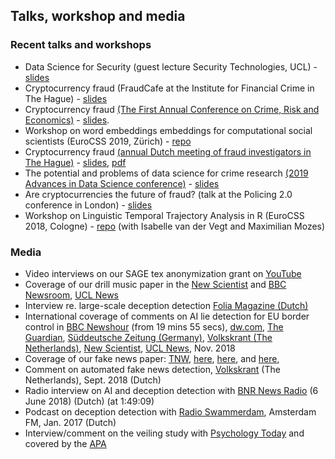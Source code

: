 ## Talks, workshop and media

### Recent talks and workshops

- Data Science for Security (guest lecture Security Technologies, UCL) - [slides](https://raw.githack.com/ben-aaron188/ben-aaron188.github.io/master/talks/2019/sectech/sectech_guest_lecture_bkleinberg_v2.html#/)
- Cryptocurrency fraud (FraudCafe at the Institute for Financial Crime in The Hague) -  [slides](https://raw.githack.com/ben-aaron188/ben-aaron188.github.io/master/talks/2019/dvdfo_2019/bkleinberg_fraudecafe.html)
- Cryptocurrency fraud [(The First Annual Conference on Crime, Risk and Economics)](https://cear.gsu.edu/event-archives/first-annual-conference-on-crime-risk-and-economics/) -  [slides](https://raw.githack.com/ben-aaron188/ben-aaron188.github.io/master/talks/2019/econ_crime_2019/cryptofraud_bkleinberg.html).
- Workshop on word embeddings embeddings for computational social scientists (EuroCSS 2019, Zürich) - [repo](https://maximilianmozes.github.io/word-embeddings-workshop/)
- Cryptocurrency fraud [(annual Dutch meeting of fraud investigators in The Hague)](https://www.iffc.nl/nl/cryptocurrency-fraude-als-toenemende-uitdaging) -  [slides](https://raw.githack.com/ben-aaron188/ben-aaron188.github.io/master/talks/2019/dvdfo_2019/bkleinberg_crypto.html), [pdf](https://github.com/ben-aaron188/ben-aaron188.github.io/blob/master/talks/2019/dvdfo_2019/bkleinberg_crypto.pdf)
- The potential and problems of data science for crime research [(2019 Advances in Data Science conference)](http://www.ds-advances.org/) - [slides]()
- Are cryptocurrencies the future of fraud? (talk at the Policing 2.0 conference in London) - [slides](https://raw.githack.com/ben-aaron188/ben-aaron188.github.io/master/talks/2019/policing_2_0/crypto_bkleinberg.html#/section)
- Workshop on Linguistic Temporal Trajectory Analysis in R (EuroCSS 2018, Cologne) - [repo](https://bkleinberg.net/ltta_workshop/) (with Isabelle van der Vegt and Maximilian Mozes)

### Media

- Video interviews on our SAGE tex anonymization grant on [YouTube](https://www.youtube.com/watch?v=T9pRRn2DrMY)
- Coverage of our drill music paper in the [New Scientist](https://www.newscientist.com/article/2223723-drill-music-with-positive-lyrics-is-more-popular-than-negative-songs/) and [BBC Newsroom](https://www.bbc.co.uk/sounds/play/w172wygv5wf8qjf), [UCL News](https://www.ucl.ac.uk/news/headlines/2019/nov/positive-drill-music-receives-more-audience-engagement)
- Interview re. large-scale deception detection [Folia Magazine (Dutch)](https://www.folia.nl/wetenschap/126359/dialogen-met-chatbots-kunnen-helpen-in-strijd-tegen-terrorisme)
-	International coverage of comments on AI lie detection for EU border control in [BBC Newshour](https://www.bbc.co.uk/sounds/play/w172w25gdks006r) (from 19 mins 55 secs), [dw.com](https://www.dw.com/de/eu-testet-l%C3%BCgendetektor-an-au%C3%9Fengrenzen/a-46195158), [The Guardian](https://www.theguardian.com/world/2018/nov/02/eu-border-lie-detection-system-criticised-as-pseudoscience), [Süddeutsche Zeitung (Germany)](https://www.sueddeutsche.de/digital/grenze-kuenstliche-intelligenz-software-iborderctrl-1.4196243), [Volkskrant (The Netherlands)](https://www.volkskrant.nl/nieuws-achtergrond/eu-zet-omstreden-ai-leugendetector-in-bij-grenscontrole~b169bb03/), [New Scientist](https://www.newscientist.com/article/mg24032023-400-an-ai-lie-detector-will-interrogate-travellers-at-some-eu-borders/), [UCL News](https://www.ucl.ac.uk/news/headlines2/November-2018/021118-EU-border-pseudoscience), Nov. 2018
- Coverage of our fake news paper: [TNW](https://thenextweb.com/artificial-intelligence/2018/08/22/this-fake-news-detection-algorithm-outperforms-humans/), [here](https://www.tribuneindia.com/news/science-technology/new-system-can-detect-fake-news-better-than-humans/641021.html), [here](https://www.futurity.org/fake-news-detecting-algorithm-1844942/), and [here](https://www.financialexpress.com/industry/technology/in-fight-against-fake-news-technology-outsmarts-humans-at-detecting-misinformation/1288197/), 
-	Comment on automated fake news detection, [Volkskrant](https://www.volkskrant.nl/wetenschap/een-onzindetector-voor-het-web-dat-is-nog-niet-zo-makkelijk~be927d1d/) (The Netherlands), Sept. 2018 (Dutch)
- Radio interview on AI and deception detection with [BNR News Radio](https://www.bnr.nl/player/audio/10083380/10345415) (6 June 2018) (Dutch) (at 1:49:09)
- Podcast on deception detection with [Radio Swammerdam](http://www.radioswammerdam.nl/archive/op-het-slechte-pad-i-leugentje-om-je-eigen-bestwil/), Amsterdam FM, Jan. 2017 (Dutch)
- Interview/comment on the veiling study with [Psychology Today](https://www.psychologytoday.com/blog/brainstorm/201608/what-is-the-face-truth) and covered by the [APA](http://www.apa.org/news/press/releases/2016/06/judge-truthfulness.aspx)
